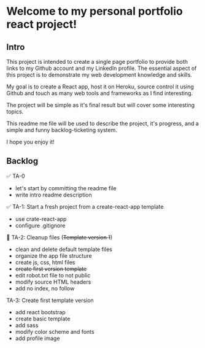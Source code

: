 # Welcome to my personal portfolio react project!


## Intro
This project is intended to create a single page portfolio to provide both links to my Github account and my LinkedIn profile. The essential aspect of this project is to demonstrate my web development knowledge and skills.

My goal is to create a React app, host it on Heroku, source control it using Github and touch as many web tools and frameworks as I find interesting.

The project will be simple as it's final result but will cover some interesting topics.

This readme me file will be used to describe the project, it's progress, and a simple and funny backlog-ticketing system.

I hope you enjoy it!


## Backlog
✅ TA-0
- let's start by committing the readme file
- write intro readme description

✅ TA-1: Start a fresh project from a create-react-app template
- use crate-react-app
- configure .gitignore

🔄 TA-2: Cleanup files (~~Template version 1~~)
- clean and delete default template files
- organize the app file structure
- create js, css, html files
- ~~create first version template~~
- edit robot.txt file to not public
- modify source HTML headers
- add no index, no follow

TA-3: Create first template version
- add react bootstrap
- create basic template
- add sass
- modify color scheme and fonts
- add profile image
